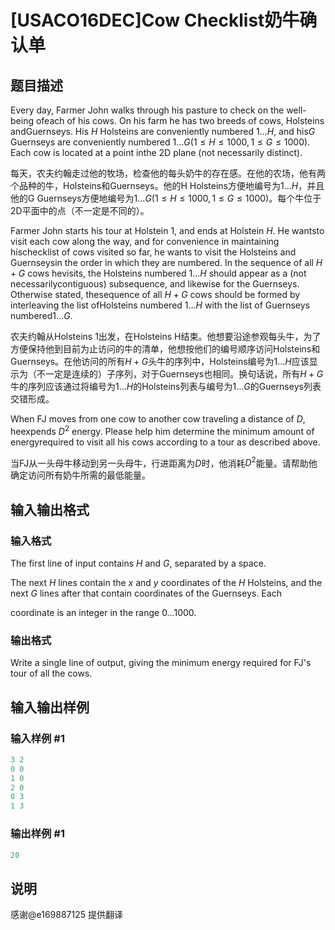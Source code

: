 # [USACO16DEC]Cow Checklist奶牛确认单

## 题目描述

Every day, Farmer John walks through his pasture to check on the well-being ofeach of his cows. On his farm he has two breeds of cows, Holsteins andGuernseys. His $H$ Holsteins are conveniently numbered $1 \ldots H$, and his$G$ Guernseys are conveniently numbered $1 \ldots G$($1 \leq H \leq 1000, 1 \leq G \leq 1000$). Each cow is located at a point inthe 2D plane (not necessarily distinct).

每天，农夫约翰走过他的牧场，检查他的每头奶牛的存在感。在他的农场，他有两个品种的牛，Holsteins和Guernseys。他的H Holsteins方便地编号为$1 \ldots H$，并且他的G Guernseys方便地编号为$1 \ldots G$($1 \leq H \leq 1000, 1 \leq G \leq 1000$)。每个牛位于2D平面中的点（不一定是不同的）。

Farmer John starts his tour at Holstein 1, and ends at Holstein $H$. He wantsto visit each cow along the way, and for convenience in maintaining hischecklist of cows visited so far, he wants to visit the Holsteins and Guernseysin the order in which they are numbered. In the sequence of all $H+G$ cows hevisits, the Holsteins numbered $1 \ldots H$ should appear as a (not necessarilycontiguous) subsequence, and likewise for the Guernseys. Otherwise stated, thesequence of all $H+G$ cows should be formed by interleaving the list ofHolsteins numbered $1 \ldots H$ with the list of Guernseys numbered$1 \ldots G$.

农夫约翰从Holsteins 1出发，在Holsteins H结束。他想要沿途参观每头牛，为了方便保持他到目前为止访问的牛的清单，他想按他们的编号顺序访问Holsteins和Guernseys。在他访问的所有$H+G$头牛的序列中，Holsteins编号为$1 \ldots H$应该显示为（不一定是连续的）子序列，对于Guernseys也相同。换句话说，所有$H+G$牛的序列应该通过将编号为$1 \ldots H$的Holsteins列表与编号为$1 \ldots G$的Guernseys列表交错形成。

When FJ moves from one cow to another cow traveling a distance of $D$, heexpends $D^2$ energy. Please help him determine the minimum amount of energyrequired to visit all his cows according to a tour as described above.

当FJ从一头母牛移动到另一头母牛，行进距离为$D$时，他消耗$D^2$能量。请帮助他确定访问所有奶牛所需的最低能量。

## 输入输出格式

### 输入格式

The first line of input contains $H$ and $G$, separated by a space.

The next $H$ lines contain the $x$ and $y$ coordinates of the $H$ Holsteins, and the next $G$ lines after that contain coordinates of the Guernseys. Each

coordinate is an integer in the range $0 \ldots 1000$.

### 输出格式

Write a single line of output, giving the minimum energy required for FJ's tour of all the cows.

## 输入输出样例

### 输入样例 #1

```cpp
3 2
0 0
1 0
2 0
0 3
1 3
```


### 输出样例 #1

```cpp
20
```


## 说明

感谢@e169887125 提供翻译

